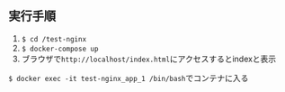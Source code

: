 ## 実行手順

1. `$ cd /test-nginx`
2. `$ docker-compose up`
3. ブラウザで`http://localhost/index.html`にアクセスするとindexと表示

`$ docker exec -it test-nginx_app_1 /bin/bash`でコンテナに入る
